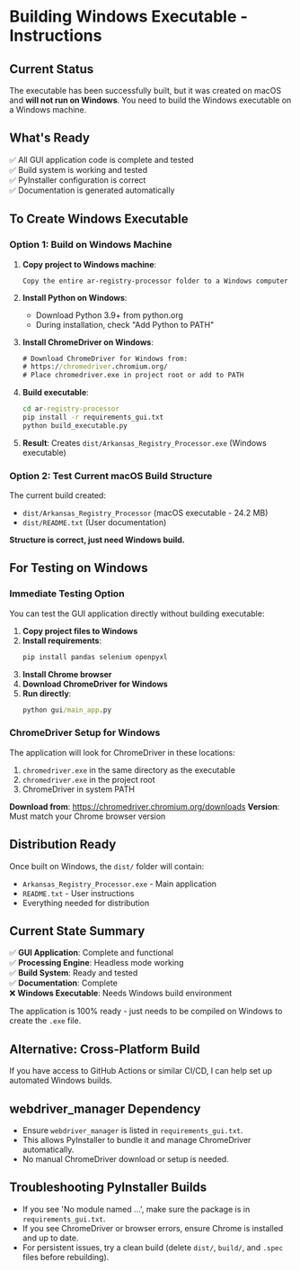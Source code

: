 # Building Windows Executable - Instructions

## Current Status
The executable has been successfully built, but it was created on macOS and **will not run on Windows**. You need to build the Windows executable on a Windows machine.

## What's Ready
✅ All GUI application code is complete and tested  
✅ Build system is working and tested  
✅ PyInstaller configuration is correct  
✅ Documentation is generated automatically  

## To Create Windows Executable

### Option 1: Build on Windows Machine
1. **Copy project to Windows machine**:
   ```
   Copy the entire ar-registry-processor folder to a Windows computer
   ```

2. **Install Python on Windows**:
   - Download Python 3.9+ from python.org
   - During installation, check "Add Python to PATH"

3. **Install ChromeDriver on Windows**:
   ```cmd
   # Download ChromeDriver for Windows from:
   # https://chromedriver.chromium.org/
   # Place chromedriver.exe in project root or add to PATH
   ```

4. **Build executable**:
   ```cmd
   cd ar-registry-processor
   pip install -r requirements_gui.txt
   python build_executable.py
   ```

5. **Result**: Creates `dist/Arkansas_Registry_Processor.exe` (Windows executable)

### Option 2: Test Current macOS Build Structure
The current build created:
- `dist/Arkansas_Registry_Processor` (macOS executable - 24.2 MB)
- `dist/README.txt` (User documentation)

**Structure is correct, just need Windows build.**

## For Testing on Windows

### Immediate Testing Option
You can test the GUI application directly without building executable:

1. **Copy project files to Windows**
2. **Install requirements**:
   ```cmd
   pip install pandas selenium openpyxl
   ```
3. **Install Chrome browser**
4. **Download ChromeDriver for Windows**
5. **Run directly**:
   ```cmd
   python gui/main_app.py
   ```

### ChromeDriver Setup for Windows
The application will look for ChromeDriver in these locations:
1. `chromedriver.exe` in the same directory as the executable
2. `chromedriver.exe` in the project root
3. ChromeDriver in system PATH

**Download from**: https://chromedriver.chromium.org/downloads
**Version**: Must match your Chrome browser version

## Distribution Ready
Once built on Windows, the `dist/` folder will contain:
- `Arkansas_Registry_Processor.exe` - Main application
- `README.txt` - User instructions
- Everything needed for distribution

## Current State Summary
✅ **GUI Application**: Complete and functional  
✅ **Processing Engine**: Headless mode working  
✅ **Build System**: Ready and tested  
✅ **Documentation**: Complete  
❌ **Windows Executable**: Needs Windows build environment  

The application is 100% ready - just needs to be compiled on Windows to create the `.exe` file.

## Alternative: Cross-Platform Build
If you have access to GitHub Actions or similar CI/CD, I can help set up automated Windows builds.

## webdriver_manager Dependency
- Ensure `webdriver_manager` is listed in `requirements_gui.txt`.
- This allows PyInstaller to bundle it and manage ChromeDriver automatically.
- No manual ChromeDriver download or setup is needed.

## Troubleshooting PyInstaller Builds
- If you see 'No module named ...', make sure the package is in `requirements_gui.txt`.
- If you see ChromeDriver or browser errors, ensure Chrome is installed and up to date.
- For persistent issues, try a clean build (delete `dist/`, `build/`, and `.spec` files before rebuilding). 